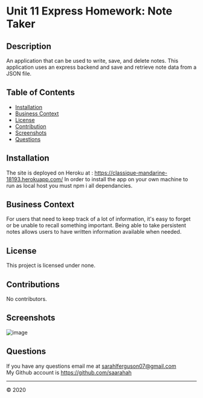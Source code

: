 # Unit 11 Express Homework: Note Taker

## Description

An application that can be used to write, save, and delete notes. This application uses an express backend and save and retrieve note data from a JSON file.


  ## Table of Contents 
  
  * [Installation](#installation) 
  * [Business Context](#businesscontext)
  * [License](#license)
  * [Contribution](#contributions)
  * [Screenshots](#tests)
  * [Questions](#questions)

## Installation
  
The site is deployed on Heroku at : https://classique-mandarine-18193.herokuapp.com/
In order to install the app on your own machine to run as local host you must npm i all dependancies. 

## Business Context

For users that need to keep track of a lot of information, it's easy to forget or be unable to recall something important. Being able to take persistent notes allows users to have written information available when needed.

 ## License
  
This project is licensed under none.

## Contributions
  
No contributors. 

## Screenshots

![image](image/workingapp.gif)

 ## Questions

 If you have any questions email me at sarahlferguson07@gmail.com
 <br/>
 My Github account is https://github.com/saarahah
  
  
  ---
  © 2020